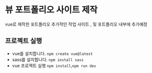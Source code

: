 # 뷰 포트폴리오 사이트 제작
 vue로 제작한 포트폴리오
 추가적인 작업 사이트 , 및 포트폴리오 내부에 추가예정

## 프로젝트 실행
- vue를 설치합니다. `npm create vue@latest`
- sass를 설치합니다. `npm install sass`
- vue 프로젝트 실행 `npm install`,`npm run dev`